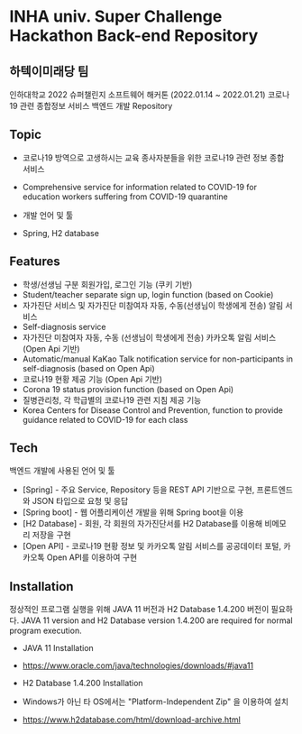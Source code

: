 # INHA univ. Super Challenge Hackathon Back-end Repository
## 하텍이미래당 팀

인하대학교 2022 슈퍼챌린지 소프트웨어 해커톤 (2022.01.14 ~ 2022.01.21)
코로나19 관련 종합정보 서비스 백엔드 개발 Repository


## Topic
- 코로나19 방역으로 고생하시는 교육 종사자분들을 위한 코로나19 관련 정보 종합 서비스
- Comprehensive service for information related to COVID-19 for education workers suffering from COVID-19 quarantine




- 개발 언어 및 툴
- Spring, H2 database





## Features

- 학생/선생님 구분 회원가입, 로그인 기능 (쿠키 기반)
- Student/teacher separate sign up, login function (based on Cookie)
- 자가진단 서비스 및 자가진단 미참여자 자동, 수동(선생님이 학생에게 전송) 알림 서비스
- Self-diagnosis service
- 자가진단 미참여자 자동, 수동 (선생님이 학생에게 전송) 카카오톡 알림 서비스 (Open Api 기반)
- Automatic/manual KaKao Talk notification service for non-participants in self-diagnosis (based on Open Api)
- 코로나19 현황 제공 기능 (Open Api 기반)
- Corona 19 status provision function (based on Open Api)
- 질병관리청, 각 학급별의 코로나19 관련 지침 제공 기능
- Korea Centers for Disease Control and Prevention, function to provide guidance related to COVID-19 for each class





## Tech

백엔드 개발에 사용된 언어 및 툴

- [Spring] - 주요 Service, Repository 등을 REST API 기반으로 구현, 프론트엔드와 JSON 타입으로 요청 및 응답
- [Spring boot] - 웹 어플리케이션 개발을 위해 Spring boot을 이용
- [H2 Database] - 회원, 각 회원의 자가진단서를 H2 Database를 이용해 비메모리 저장을 구현
- [Open API] - 코로나19 현황 정보 및 카카오톡 알림 서비스를 공공데이터 포털, 카카오톡 Open API를 이용하여 구현




## Installation

정상적인 프로그램 실행을 위해 JAVA 11 버전과 H2 Database 1.4.200 버전이 필요하다.
JAVA 11 version and H2 Database version 1.4.200 are required for normal program execution.

- JAVA 11 Installation
- https://www.oracle.com/java/technologies/downloads/#java11



- H2 Database 1.4.200 Installation
- Windows가 아닌 타 OS에서는 "Platform-Independent Zip" 을 이용하여 설치
- https://www.h2database.com/html/download-archive.html















[//]: # (These are reference links used in the body of this note and get stripped out when the markdown processor does its job. There is no need to format nicely because it shouldn't be seen. Thanks SO - http://stackoverflow.com/questions/4823468/store-comments-in-markdown-syntax)

   [dill]: <https://github.com/joemccann/dillinger>
   [git-repo-url]: <https://github.com/joemccann/dillinger.git>
   [john gruber]: <http://daringfireball.net>
   [df1]: <http://daringfireball.net/projects/markdown/>
   [markdown-it]: <https://github.com/markdown-it/markdown-it>
   [Ace Editor]: <http://ace.ajax.org>
   [node.js]: <http://nodejs.org>
   [Twitter Bootstrap]: <http://twitter.github.com/bootstrap/>
   [jQuery]: <http://jquery.com>
   [@tjholowaychuk]: <http://twitter.com/tjholowaychuk>
   [express]: <http://expressjs.com>
   [AngularJS]: <http://angularjs.org>
   [Gulp]: <http://gulpjs.com>

   [PlDb]: <https://github.com/joemccann/dillinger/tree/master/plugins/dropbox/README.md>
   [PlGh]: <https://github.com/joemccann/dillinger/tree/master/plugins/github/README.md>
   [PlGd]: <https://github.com/joemccann/dillinger/tree/master/plugins/googledrive/README.md>
   [PlOd]: <https://github.com/joemccann/dillinger/tree/master/plugins/onedrive/README.md>
   [PlMe]: <https://github.com/joemccann/dillinger/tree/master/plugins/medium/README.md>
   [PlGa]: <https://github.com/RahulHP/dillinger/blob/master/plugins/googleanalytics/README.md>

